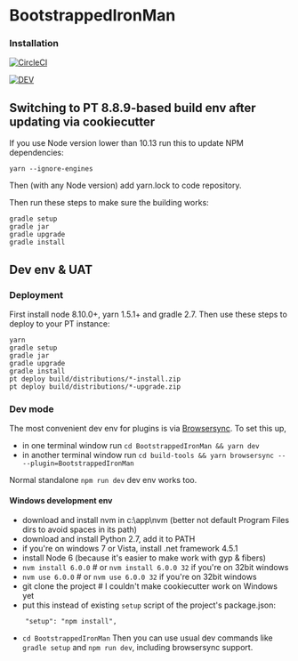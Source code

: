 # BootstrappedIronMan

### Installation 
[![CircleCI](https://circleci.com/gh/egis/BootstrappedIronMan.svg?style=svg&circle-token=d88417ff93c9732d08a7ac9a1b6964d1259e516a)](https://circleci.com/gh/egis/BootstrappedIronMan)

[![DEV](https://img.shields.io/badge/Environment-DEV-green.svg)](https:///BootstrappedIronMan-dev.papertrail.co.za)

## Switching to PT 8.8.9-based build env after updating via cookiecutter
If you use Node version lower than 10.13 run this to update NPM dependencies:
```
yarn --ignore-engines
```
Then (with any Node version) add yarn.lock to code repository.

Then run these steps to make sure the building works: 
```
gradle setup
gradle jar
gradle upgrade
gradle install
```

## Dev env & UAT

### Deployment
First install node 8.10.0+, yarn 1.5.1+ and gradle 2.7.
Then use these steps to deploy to your PT instance:
```
yarn
gradle setup
gradle jar
gradle upgrade
gradle install
pt deploy build/distributions/*-install.zip
pt deploy build/distributions/*-upgrade.zip
```

### Dev mode
The most convenient dev env for plugins is via [Browsersync](https://github.com/egis/build-tools/#browsersync). 
To set this up,
* in one terminal window run `cd BootstrappedIronMan && yarn dev`
* in another terminal window run `cd build-tools && yarn browsersync -- --plugin=BootstrappedIronMan`

Normal standalone `npm run dev` dev env works too.

#### Windows development env
* download and install nvm in c:\app\nvm (better not default Program Files dirs to avoid spaces in its path)
* download and install Python 2.7, add it to PATH
* if you're on windows 7 or Vista, install .net framework 4.5.1
* install Node 6 (because it's easier to make work with gyp & fibers)
* `nvm install 6.0.0` # or `nvm install 6.0.0 32` if you're on 32bit windows  
* `nvm use 6.0.0` # or `nvm use 6.0.0 32` if you're on 32bit windows  
* git clone the project # I couldn't make cookiecutter work on Windows yet
* put this instead of existing `setup` script of the project's package.json:  
```
    "setup": "npm install",
```
* `cd BootstrappedIronMan`
Then you can use usual dev commands like `gradle setup` and `npm run dev`, including browsersync support.
